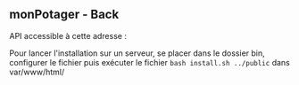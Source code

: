 ## monPotager - Back

API accessible à cette adresse :

Pour lancer l'installation sur un serveur, se placer dans le dossier bin, configurer le fichier puis exécuter le fichier ``` bash install.sh ../public ``` dans var/www/html/
